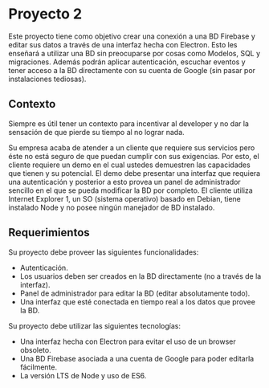 # Proyecto 2

Este proyecto tiene como objetivo crear una conexión a una BD Firebase y editar sus datos a través de una interfaz hecha con Electron. Esto les enseñará a utilizar una BD sin preocuparse por cosas como Modelos, SQL y migraciones. Además podrán aplicar autenticación, escuchar eventos y tener acceso a la BD directamente con su cuenta de Google (sin pasar por instalaciones tediosas).

## Contexto

Siempre es útil tener un contexto para incentivar al developer y no dar la sensación de que pierde su tiempo al no lograr nada.

Su empresa acaba de atender a un cliente que requiere sus servicios pero éste no está seguro de que puedan cumplir con sus exigencias. Por esto, el cliente requiere un demo en el cual ustedes demuestren las capacidades que tienen y su potencial. El demo debe presentar una interfaz que requiera una autenticación y posterior a esto provea un panel de administrador sencillo en el que se pueda modificar la BD por completo. El cliente utiliza Internet Explorer 1, un SO (sistema operativo) basado en Debian, tiene instalado Node y no posee ningún manejador de BD instalado.

## Requerimientos

Su proyecto debe proveer las siguientes funcionalidades:

* Autenticación.
* Los usuarios deben ser creados en la BD directamente (no a través de la interfaz).
* Panel de administrador para editar la BD (editar absolutamente todo).
* Una interfaz que esté conectada en tiempo real a los datos que provee la BD.

Su proyecto debe utilizar las siguientes tecnologías:

* Una interfaz hecha con Electron para evitar el uso de un browser obsoleto.
* Una BD Firebase asociada a una cuenta de Google para poder editarla fácilmente.
* La versión LTS de Node y uso de ES6.